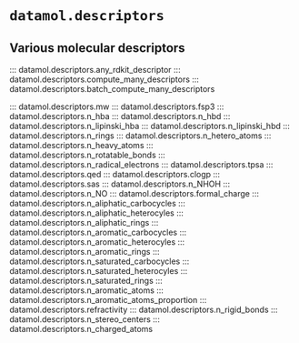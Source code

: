 # `datamol.descriptors`

## Various molecular descriptors

::: datamol.descriptors.any_rdkit_descriptor
::: datamol.descriptors.compute_many_descriptors
::: datamol.descriptors.batch_compute_many_descriptors

::: datamol.descriptors.mw
::: datamol.descriptors.fsp3
::: datamol.descriptors.n_hba
::: datamol.descriptors.n_hbd
::: datamol.descriptors.n_lipinski_hba
::: datamol.descriptors.n_lipinski_hbd
::: datamol.descriptors.n_rings
::: datamol.descriptors.n_hetero_atoms
::: datamol.descriptors.n_heavy_atoms
::: datamol.descriptors.n_rotatable_bonds
::: datamol.descriptors.n_radical_electrons
::: datamol.descriptors.tpsa
::: datamol.descriptors.qed
::: datamol.descriptors.clogp
::: datamol.descriptors.sas
::: datamol.descriptors.n_NHOH
::: datamol.descriptors.n_NO
::: datamol.descriptors.formal_charge
::: datamol.descriptors.n_aliphatic_carbocycles
::: datamol.descriptors.n_aliphatic_heterocyles
::: datamol.descriptors.n_aliphatic_rings
::: datamol.descriptors.n_aromatic_carbocycles
::: datamol.descriptors.n_aromatic_heterocyles
::: datamol.descriptors.n_aromatic_rings
::: datamol.descriptors.n_saturated_carbocycles
::: datamol.descriptors.n_saturated_heterocyles
::: datamol.descriptors.n_saturated_rings
::: datamol.descriptors.n_aromatic_atoms
::: datamol.descriptors.n_aromatic_atoms_proportion
::: datamol.descriptors.refractivity
::: datamol.descriptors.n_rigid_bonds
::: datamol.descriptors.n_stereo_centers
::: datamol.descriptors.n_charged_atoms
